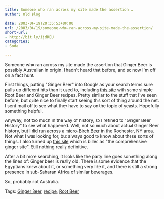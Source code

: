 ```yaml
---
title: Someone who ran across my site made the assertion …
author: Old Blog

date: 2003-06-19T20:35:53+00:00
url: /2003/06/19/someone-who-ran-across-my-site-made-the-assertion/
short-url:
- http://bit.ly/ijdREU
categories:
- Soda

---
```

<div class='microid-http+http:sha1:6f23f341c2ee8ce84a5c1f2d1fd1e4fbc624c18f'>

Someone who ran across my site made the assertion that Ginger Beer is possibly Australian in origin. I hadn't heard that before, and so now I'm off on a fact hunt.

First things, putting "Ginger Beer" into Google as your search terms sure pulls up different hits than it used to, including <a href="http://www.acplace.com/alstuff/rbeer.htm">this site</a> with some simple Root Beer and Ginger Beer recipes. Pretty similar to the stuff that I've seen before, but quite nice to finally start seeing this sort of thing around the net. I sent mail off to see what they have to say on the topic of yeasts. Hopefully something helpful.

Anyway, not too much in the way of history, so I refined to "Ginger Beer History" to see what happened. Well, not so much about actual Ginger Beer history, but I did run across a <a href="http://www.4birchbeer.com/index.htm">micro-Birch Beer</a> in the Rochester, NY area. Not what I was looking for, but always good to know about these sorts of things. I also turned up <a href="http://www.allaboutginger.com/">this site</a> which is billed as "the comprehensive ginger site". Still nothing really definitive.

After a bit more searching, it looks like the party line goes something along the lines of: Ginger beer is really old. There is some evidence that the Egyptians knew about it, or something very like it, and there is still a strong presence in sub-Saharan Africa of similar beverages.

So, probably not Australia.

</div>

<div class="st-post-tags">
Tags: <a href="http://www.cavort.org/tag/ginger-beer/" title="Ginger Beer" rel="tag">Ginger Beer</a>, <a href="http://www.cavort.org/tag/recipe/" title="recipe" rel="tag">recipe</a>, <a href="http://www.cavort.org/tag/root-beer/" title="Root Beer" rel="tag">Root Beer</a><br />
</div>